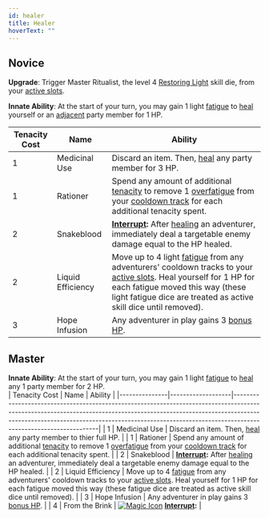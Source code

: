 ```yaml
---
id: healer
title: Healer
hoverText: ""
---
```


## Novice

**Upgrade**: Trigger Master Ritualist, the level 4 [Restoring Light](/docs/skill-lines/mage/restoring-light) skill die, from your [active slots](/docs/glossary/active-slot).

**Innate Ability**: At the start of your turn, you may gain 1 light [fatigue](/docs/glossary/fatigue) to [heal](/docs/glossary/healing) yourself or an [adjacent](/docs/glossary/adjacent) party member for 1 HP.

| Tenacity Cost | Name              | Ability                                                                                                                                                                                                                                                                          |
| ------------- | ----------------- | -------------------------------------------------------------------------------------------------------------------------------------------------------------------------------------------------------------------------------------------------------------------------------- |
| 1             | Medicinal Use     | Discard an item. Then, [heal](/docs/glossary/healing) any party member for 3 HP.                                                                                                                                                                                                 |
| 1             | Rationer          | Spend any amount of additional [tenacity](/docs/glossary/tenacity) to remove 1 [overfatigue](/docs/glossary/fatigue) from your [cooldown track](/docs/glossary/cooldown-track) for each additional tenacity spent.                                                               |
| 2             | Snakeblood        | **[Interrupt](/docs/glossary/interrupt):** After [healing](/docs/glossary/healing) an adventurer, immediately deal a targetable enemy damage equal to the HP healed.                                                                                                             |
| 2             | Liquid Efficiency | Move up to 4 light [fatigue](/docs/glossary/fatigue) from any adventurers' cooldown tracks to your [active slots](/docs/glossary/active-slot). Heal yourself for 1 HP for each fatigue moved this way (these light fatigue dice are treated as active skill dice until removed). |
| 3             | Hope Infusion     | Any adventurer in play gains 3 [bonus HP](/docs/glossary/bonus-hp).                                                                                                                                                                                                              |

## Master

**Innate Ability**: At the start of your turn, you may gain 1 light [fatigue](/docs/glossary/fatigue) to [heal](/docs/glossary/healing) any 1 party member for 2 HP.  
| Tenacity Cost | Name | Ability |
|---------------|-------------------|------------------------------------------------------------------------------------------------------------------------------------------------------------------------------------------------------------------------------------------------------------------------------|
| 1 | Medicinal Use | Discard an item. Then, [heal](/docs/glossary/healing) any party member to thier full HP. |
| 1 | Rationer | Spend any amount of additional [tenacity](/docs/glossary/tenacity) to remove 1 [overfatigue](/docs/glossary/fatigue) from your [cooldown track](/docs/glossary/cooldown-track) for each additional tenacity spent. |
| 2 | Snakeblood | **[Interrupt](/docs/glossary/interrupt):** After [healing](/docs/glossary/healing) an adventurer, immediately deal a targetable enemy damage equal to the HP healed. |
| 2 | Liquid Efficiency | Move up to 4 [fatigue](/docs/glossary/fatigue) from any adventurers' cooldown tracks to your [active slots](/docs/glossary/active-slot). Heal yourself for 1 HP for each fatigue moved this way (these fatigue dice are treated as active skill dice until removed). |
| 3 | Hope Infusion | Any adventurer in play gains 3 [bonus HP](/docs/glossary/bonus-hp). |
| 4 | From the Brink | [<img src="/icons/magic.svg" alt="Magic Icon" class="icon-svg" />](/docs/battle-forms/magic) **[Interrupt](/docs/glossary/interrupt):** |

